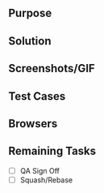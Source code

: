 ## Purpose

## Solution

## Screenshots/GIF

## Test Cases

## Browsers

## Remaining Tasks
- [ ] QA Sign Off
- [ ] Squash/Rebase
